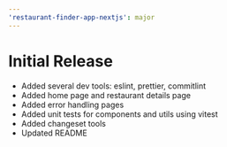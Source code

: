 ```yaml
---
'restaurant-finder-app-nextjs': major
---
```


# Initial Release

- Added several dev tools: eslint, prettier, commitlint
- Added home page and restaurant details page
- Added error handling pages
- Added unit tests for components and utils using vitest
- Added changeset tools
- Updated README
